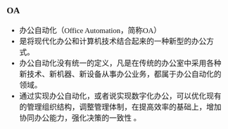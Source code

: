 <span  style="font-family: Simsun,serif; font-size: 17px; ">

### OA

- 办公自动化（Office Automation，简称OA）
- 是将现代化办公和计算机技术结合起来的一种新型的办公方式。
- 办公自动化没有统一的定义，凡是在传统的办公室中采用各种新技术、新机器、新设备从事办公业务，都属于办公自动化的领域。 
- 通过实现办公自动化，或者说实现数字化办公，可以优化现有的管理组织结构，调整管理体制，在提高效率的基础上，增加协同办公能力，强化决策的一致性 。

</span>